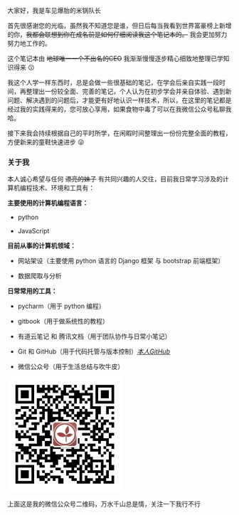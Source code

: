 大家好，我是车见爆胎的米锅队长

首先很感谢您的光临，虽然我不知道您是谁，但日后每当我看到世界富豪榜上新增的你，~~我都会联想到你在成名前是如何仔细阅读我这个笔记本的。~~  我会更加努力努力地工作的。

这个笔记本由 ~~地球唯一一个不出名的CEO~~ 我渐渐慢慢逐步精心细致地整理已学知识得来 😗

我这个人学一样东西时，总是会做一些很基础的笔记，在学会后亲自实践一段时间，再整理出一份较全面、完善的笔记，个人认为在初步学会并亲自体验、遇到新问题、解决遇到的问题后，才能更有好地认识一样技术，所以，在这里的笔记都是经过我的实践得来的，您可放心享用，如果食物中毒了可以在我微信公众号私聊我哈。

接下来我会持续根据自己的平时所学，在闲暇时间整理出一份份完整全面的教程，方便新来的童鞋快速进步 😜

### 关于我

本人诚心希望与任何 ~~漂亮的妹子~~ 有共同兴趣的人交往，目前我日常学习涉及的计算机编程技术、环境和工具有：

**主要使用的计算机编程语言：**

* python

* JavaScript

**目前从事的计算机领域：**

* 网站架设（主要使用 python 语言的 Django 框架 与 bootstrap 前端框架）

* 数据爬取与分析

**日常常用的工具：**

* pycharm（用于 python 编程）

* gitbook（用于做系统性的教程）

* 有道云笔记 和 腾讯文档（用于团队协作与日常小笔记）

* Git 和 GitHub（用于代码托管与版本控制）[_本人GitHub_](https://github.com/AmanKingdom)

* 微信公众号（用于生活总结与吹牛皮）

![](/assets/二维码.jpg)

上面这是我的微信公众号二维码，万水千山总是情，关注一下我行不行

